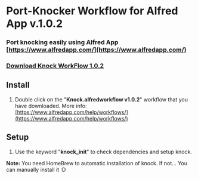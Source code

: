 # Port-Knocker Workflow for Alfred App v.1.0.2

### Port knocking easily using Alfred App [https://www.alfredapp.com/](https://www.alfredapp.com/)

### [Download Knock WorkFlow 1.0.2](https://github.com/AltoNyan/Port-Knocker-Alfred-Workflow/releases/tag/1.0.2)

## Install

1. Double click on the "**Knock.alfredworkflow v1.0.2**" workflow that you have downloaded.
More info: [https://www.alfredapp.com/help/workflows/](https://www.alfredapp.com/help/workflows/)  


## Setup
1. Use the keyword "**knock_init**" to check dependencies and setup knock.

**Note:** You need HomeBrew to automatic installation of knock. If not... You can manually install it :D
